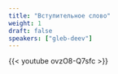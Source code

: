 ```yaml
---
title: "Вступительное слово"
weight: 1
draft: false
speakers: ["gleb-deev"]
---
```


{{< youtube ovzO8-Q7sfc >}}

